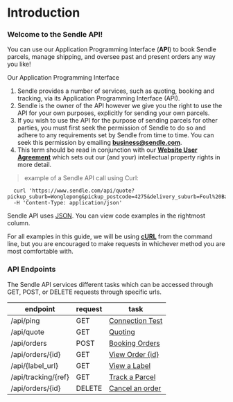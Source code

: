 # Introduction

### Welcome to the Sendle API!

You can use our Application Programming Interface (**API**) to book Sendle parcels, manage shipping, and oversee past and present orders any way you like!

<aside class="success">
Our Application Programming Interface
  <ol>
    <li>
      Sendle provides a number of services, such as quoting, booking and tracking, via its Application Programming Interface (API).
    </li>
    <li>
      Sendle is the owner of the API however we give you the right to use the API for your own purposes, explicitly for sending your own parcels.
    </li>
    <li>
      If you wish to use the API for the purpose of sending parcels for other parties, you must first seek the permission of Sendle to do so and adhere to any requirements set by Sendle from time to time.  You can seek this permission by emailing <a href="mailto:business@sendle.com?subject=Requesting+API+Access"><strong>business@sendle.com</strong></a>.
    </li>
    <li>
      This term should be read in conjunction with our <a href="https://support.sendle.com/hc/en-us/sections/200968387-Terms"><strong>Website User Agreement</strong></a> which sets out our (and your) intellectual property rights in more detail.
    </li>
  </ol>
</aside>

> example of a Sendle API call using Curl:

```shell
  curl 'https://www.sendle.com/api/quote?pickup_suburb=Wonglepong&pickup_postcode=4275&delivery_suburb=Foul%20Bay&delivery_postcode=5577&kilogram_weight=2.0&cubic_metre_volume=0.01'
  -H 'Content-Type: application/json'
```

Sendle API uses [JSON](http://www.json.org/). You can view code examples in the rightmost column.

For all examples in this guide, we will be using [**cURL**](http://curl.haxx.se/) from the command line, but you are encouraged to make requests in whichever method you are most comfortable with.

### API Endpoints

The Sendle API services different tasks which can be accessed through GET, POST, or DELETE requests through specific urls.

endpoint | request | task
---------|---------|------
/api/ping | GET | [Connection Test](#ping-server)
/api/quote | GET | [Quoting](#getting-quotes)
/api/orders | POST | [Booking Orders](#creating-orders)
/api/orders/{id} | GET | [View Order {id}](#view-an-order)
/api/{label_url} | GET | [View a Label](#getting-labels)
/api/tracking/{ref} | GET | [Track a Parcel](#track-a-parcel)
/api/orders/{id} | DELETE | [Cancel an order](#cancelling-orders)
